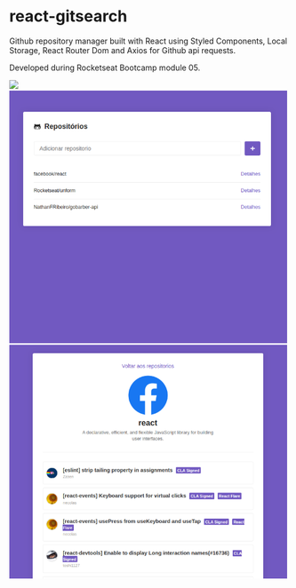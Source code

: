 # react-gitsearch

Github repository manager built with React using Styled Components, Local Storage, React Router Dom and Axios for Github api requests.

Developed during Rocketseat Bootcamp module 05.

<img src="https://github.com/favicon.ico">

<img alt="repository" src="https://github.com/NathanFRibeiro/react-gitsearch/blob/master/public/demo/home.png" width="500">

<img alt="repository" src="https://github.com/NathanFRibeiro/react-gitsearch/blob/master/public/demo/repository.png" width="500">
